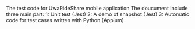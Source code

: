 The test code for UwaRideShare mobile application
The doucument include three main part:
	1: Unit test (Jest)
	2: A demo of snapshot (Jest)
	3: Automatic code for test cases written with Python (Appium)